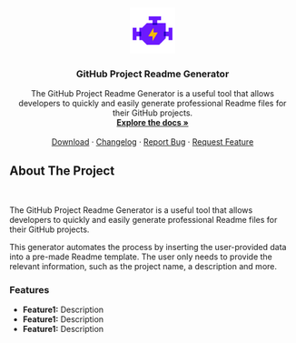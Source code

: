 <a name="readme-top"></a>
<!-- PROJECT LOGO -->
<br />
<div align="center">
<a href="https://github.com/lulv3z/GitHub-Project-Readme-Generator">
<img src="images/logo.png" alt="Logo" width="80" height="80">
</a>

<h3 align=\"center\">GitHub Project Readme Generator</h3>
<p align="center">
The GitHub Project Readme Generator is a useful tool that allows developers to quickly and easily generate professional Readme files for their GitHub projects.
<br /> 
<a href="https://github.com/lulv3z/GitHub-Project-Readme-Generator"><strong>Explore the docs »</strong></a>
<br /> 
<br /> 
<a href="https://github.com/lulv3z/GitHub-Project-Readme-Generator/releases/latest">Download</a>
·
<a href="https://github.com/lulv3z/GitHub-Project-Readme-Generatorblob/master/CHANGELOG.md">Changelog</a>
·
<a href="https://github.com/lulv3z/GitHub-Project-Readme-Generatorissues/new/choose">Report Bug</a>
·
<a href="https://github.com/lulv3z/GitHub-Project-Readme-Generatorissues/new/choose">Request Feature</a>
</p> 
</div>

<!--ABOUT THE PROJECT --> 
## About The Project <br> 
<!-- [![Product Name Screen Shot][product - screenshot]](https://example.com) ---> <br>
The GitHub Project Readme Generator is a useful tool that allows developers to quickly and easily generate professional Readme files for their GitHub projects.

This generator automates the process by inserting the user-provided data into a pre-made Readme template. The user only needs to provide the relevant information, such as the project name, a description and more.
### Features
- **Feature1:** Description
- **Feature1:** Description
- **Feature1:** Description
